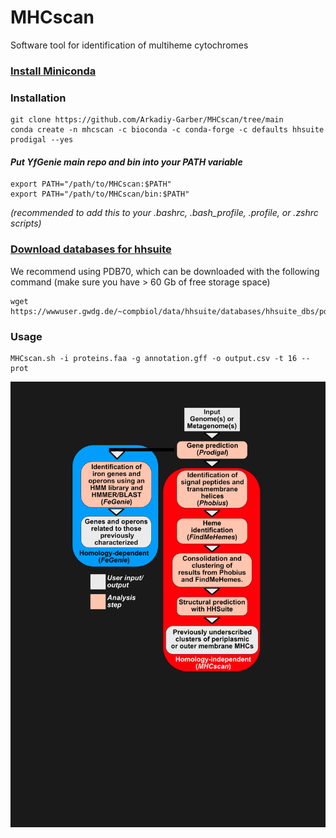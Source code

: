 # MHCscan
Software tool for identification of multiheme cytochromes

### [Install Miniconda](https://docs.conda.io/en/latest/miniconda.html)
### Installation
    git clone https://github.com/Arkadiy-Garber/MHCscan/tree/main
    conda create -n mhcscan -c bioconda -c conda-forge -c defaults hhsuite prodigal --yes
    
#### *Put YfGenie main repo and bin into your PATH variable*

    export PATH="/path/to/MHCscan:$PATH"
    export PATH="/path/to/MHCscan/bin:$PATH"

*(recommended to add this to your .bashrc, .bash_profile, .profile, or .zshrc scripts)*

### [Download databases for hhsuite](https://github.com/soedinglab/hh-suite)
We recommend using PDB70, which can be downloaded with the following command (make sure you have > 60 Gb of free storage space)

    wget https://wwwuser.gwdg.de/~compbiol/data/hhsuite/databases/hhsuite_dbs/pdb70_from_mmcif_latest.tar.gz

### Usage
    MHCscan.sh -i proteins.faa -g annotation.gff -o output.csv -t 16 --prot

![pipeline](https://github.com/Arkadiy-Garber/MHCscan/blob/main/pipeline.png)


